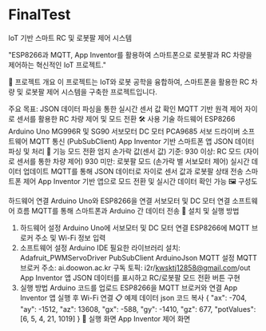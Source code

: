 # FinalTest
IoT 기반 스마트 RC 및 로봇팔 제어 시스템

"ESP8266과 MQTT, App Inventor를 활용하여 스마트폰으로 로봇팔과 RC 차량을 제어하는 혁신적인 IoT 프로젝트."

📖 프로젝트 개요
이 프로젝트는 IoT와 로봇 공학을 융합하여, 스마트폰을 활용한 RC 차량 및 로봇팔 제어 시스템을 구축한 프로젝트입니다.

주요 목표:
JSON 데이터 파싱을 통한 실시간 센서 값 확인
MQTT 기반 원격 제어
자이로 센서를 활용한 RC 차량 제어 및 모드 전환
🛠 사용 기술
하드웨어
ESP8266
Arduino Uno
MG996R 및 SG90 서보모터
DC 모터
PCA9685 서보 드라이버
소프트웨어
MQTT 통신 (PubSubClient)
App Inventor 기반 스마트폰 앱
JSON 데이터 파싱 및 처리
🌟 기능
모드 전환
엄지 손가락 값(센서 값) 기준:
930 이상: RC 모드 (자이로 센서를 통한 차량 제어)
930 미만: 로봇팔 모드 (손가락 별 서보모터 제어)
실시간 데이터 업데이트
MQTT를 통해 JSON 데이터로 자이로 센서 값과 로봇팔 상태 전송
스마트폰 제어
App Inventor 기반 앱으로 모드 전환 및 실시간 데이터 확인 가능
🖼 구성도

하드웨어 연결
Arduino Uno와 ESP8266을 연결
서보모터 및 DC 모터 연결
소프트웨어 흐름
MQTT를 통해 스마트폰과 Arduino 간 데이터 전송
🚀 설치 및 실행 방법
1. 하드웨어 설정
Arduino Uno에 서보모터 및 DC 모터 연결
ESP8266에 MQTT 브로커 주소 및 Wi-Fi 정보 입력
2. 소프트웨어 설정
Arduino IDE
필요한 라이브러리 설치:
Adafruit_PWMServoDriver
PubSubClient
ArduinoJson
MQTT 설정
MQTT 브로커 주소: ai.doowon.ac.kr
구독 토픽: i2r/kwsktj12858@gmail.com/out
App Inventor 앱
JSON 데이터를 표시하고 RC/로봇팔 모드 전환 버튼 구현
3. 실행 방법
Arduino 코드를 업로드
ESP8266을 MQTT 브로커와 연결
App Inventor 앱 실행 후 Wi-Fi 연결
📋 예제 데이터
json
코드 복사
{
  "ax": -704,
  "ay": -1512,
  "az": 13608,
  "gx": -588,
  "gy": -1410,
  "gz": 677,
  "potValues": [6, 5, 4, 21, 1019]
}
👀 실행 화면
App Inventor 제어 화면

